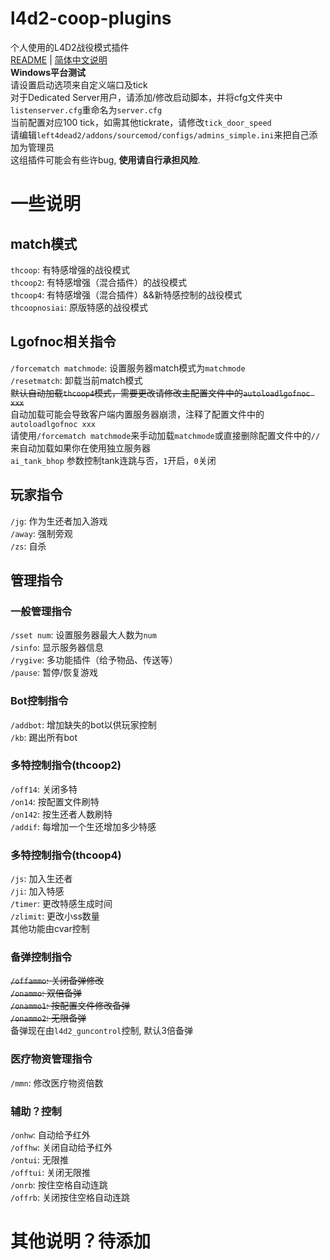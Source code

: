# l4d2-coop-plugins
个人使用的L4D2战役模式插件  
[README](README.md) | [简体中文说明](README_zh_CN.md)  
**Windows平台测试**  
请设置启动选项来自定义端口及tick  
对于Dedicated Server用户，请添加/修改启动脚本，并将cfg文件夹中`listenserver.cfg`重命名为`server.cfg`  
当前配置对应100 tick，如需其他tickrate，请修改`tick_door_speed`  
请编辑`left4dead2/addons/sourcemod/configs/admins_simple.ini`来把自己添加为管理员  
这组插件可能会有些许bug, **使用请自行承担风险**.  
# 一些说明
## match模式  
`thcoop`: 有特感增强的战役模式  
`thcoop2`: 有特感增强（混合插件）的战役模式  
`thcoop4`: 有特感增强（混合插件）&&新特感控制的战役模式  
`thcoopnosiai`: 原版特感的战役模式  
## Lgofnoc相关指令
`/forcematch matchmode`: 设置服务器match模式为`matchmode`  
`/resetmatch`: 卸载当前match模式  
~~默认自动加载`thcoop4`模式，需要更改请修改主配置文件中的`autoloadlgofnoc xxx`~~  
自动加载可能会导致客户端内置服务器崩溃，注释了配置文件中的`autoloadlgofnoc xxx`  
请使用`/forcematch matchmode`来手动加载`matchmode`或直接删除配置文件中的`//`来自动加载如果你在使用独立服务器  
`ai_tank_bhop` 参数控制tank连跳与否，`1`开启，`0`关闭  
## 玩家指令
`/jg`: 作为生还者加入游戏  
`/away`: 强制旁观  
`/zs`: 自杀  
## 管理指令
### 一般管理指令
`/sset num`: 设置服务器最大人数为`num`  
`/sinfo`: 显示服务器信息  
`/rygive`: 多功能插件（给予物品、传送等）  
`/pause`: 暂停/恢复游戏  
### Bot控制指令
`/addbot`: 增加缺失的bot以供玩家控制  
`/kb`: 踢出所有bot  
### 多特控制指令(thcoop2)
`/off14`: 关闭多特  
`/on14`: 按配置文件刷特  
`/on142`: 按生还者人数刷特  
`/addif`: 每增加一个生还增加多少特感  
### 多特控制指令(thcoop4)
`/js`: 加入生还者  
`/ji`: 加入特感  
`/timer`: 更改特感生成时间  
`/zlimit`: 更改小ss数量  
其他功能由cvar控制  
### 备弹控制指令
~~`/offammo`: 关闭备弹修改~~  
~~`/onammo`: 双倍备弹~~  
~~`/onammo1`: 按配置文件修改备弹~~  
~~`/onammo2`: 无限备弹~~  
备弹现在由`l4d2_guncontrol`控制, 默认3倍备弹  
### 医疗物资管理指令
`/mmn`: 修改医疗物资倍数  
### 辅助？控制
`/onhw`: 自动给予红外  
`/offhw`: 关闭自动给予红外  
`/ontui`: 无限推  
`/offtui`: 关闭无限推  
`/onrb`: 按住空格自动连跳  
`/offrb`: 关闭按住空格自动连跳  
# 其他说明？待添加